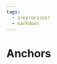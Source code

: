 ```yaml
---
tags:
  - preprocessor
  - markdown
---
```


# Anchors

<include repo_url="https://github.com/foliant-docs/foliantcontrib.anchors.git" path="README.md" sethead="2" nohead="true"></include>
